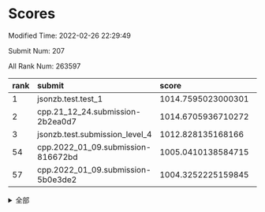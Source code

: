 # Scores

Modified Time: 2022-02-26 22:29:49

Submit Num: 207

All Rank Num: 263597

| rank |               submit               |       score        |       sigma        | pk_num |
| :--- | :--------------------------------- | :----------------- | :----------------- | :----- |
| 1    | jsonzb.test.test_1                 | 1014.7595023000301 | 0.8629795299333962 | 5096   |
| 2    | cpp.21_12_24.submission-2b2ea0d7   | 1014.6705936710272 | 0.847232118371181  | 5096   |
| 3    | jsonzb.test.submission_level_4     | 1012.828135168166  | 0.8091638113195481 | 5090   |
| 54   | cpp.2022_01_09.submission-816672bd | 1005.0410138584715 | 0.7083793017905171 | 5089   |
| 57   | cpp.2022_01_09.submission-5b0e3de2 | 1004.3252225159845 | 0.7210143422367427 | 5095   |


<details>
<summary>全部</summary>

| rank |                 submit                 |       score        |       sigma        | pk_num |
| :--- | :------------------------------------- | :----------------- | :----------------- | :----- |
| 1    | jsonzb.test.test_1                     | 1014.7595023000301 | 0.8629795299333962 | 5096   |
| 2    | cpp.21_12_24.submission-2b2ea0d7       | 1014.6705936710272 | 0.847232118371181  | 5096   |
| 3    | jsonzb.test.submission_level_4         | 1012.828135168166  | 0.8091638113195481 | 5090   |
| 4    | gobigger.level_3.submission_level_3_46 | 1011.3944428062233 | 0.7827640396960636 | 5088   |
| 5    | gobigger.level_3.submission_level_3_4  | 1011.3695268554783 | 0.7832900849957691 | 5093   |
| 6    | gobigger.level_3.submission_level_3_19 | 1011.1700469922654 | 0.7645577554469515 | 5096   |
| 7    | gobigger.level_3.submission_level_3_5  | 1011.0885085497572 | 0.7638738875613204 | 5089   |
| 8    | gobigger.level_3.submission_level_3_8  | 1011.0617311736576 | 0.7684367508794686 | 5093   |
| 9    | gobigger.level_3.submission_level_3_26 | 1011.0206654006969 | 0.7660384682422288 | 5091   |
| 10   | gobigger.level_3.submission_level_3_9  | 1010.9775356074504 | 0.7725330522821826 | 5094   |
| 11   | gobigger.level_3.submission_level_3_29 | 1010.9670304336285 | 0.7485329908254258 | 5091   |
| 12   | gobigger.level_3.submission_level_3_28 | 1010.9347268808206 | 0.7663069111810389 | 5097   |
| 13   | gobigger.level_3.submission_level_3_3  | 1010.8786738880602 | 0.7622150043521801 | 5093   |
| 14   | gobigger.level_3.submission_level_3_27 | 1010.7131065040788 | 0.7695106466544384 | 5097   |
| 15   | gobigger.level_3.submission_level_3_41 | 1010.6635095747664 | 0.7583171903919801 | 5093   |
| 16   | gobigger.level_3.submission_level_3_32 | 1010.6343496384986 | 0.7597300443192065 | 5093   |
| 17   | gobigger.level_3.submission_level_3_2  | 1010.5613597663464 | 0.7749133713035828 | 5090   |
| 18   | gobigger.level_3.submission_level_3_15 | 1010.5200252589336 | 0.7622229701607792 | 5091   |
| 19   | gobigger.level_3.submission_level_3_35 | 1010.4779733836327 | 0.7396515422723646 | 5091   |
| 20   | gobigger.level_3.submission_level_3_31 | 1010.4280525711437 | 0.7872037595768515 | 5088   |
| 21   | gobigger.level_3.submission_level_3_21 | 1010.3770449427142 | 0.7591913321507479 | 5089   |
| 22   | gobigger.level_3.submission_level_3_40 | 1010.2273554568723 | 0.7808333591471447 | 5096   |
| 23   | gobigger.level_3.submission_level_3_34 | 1010.2046438059305 | 0.7824926418221941 | 5095   |
| 24   | gobigger.level_3.submission_level_3_38 | 1010.1909480339787 | 0.738231085133936  | 5094   |
| 25   | gobigger.level_3.submission_level_3_17 | 1010.0903034618885 | 0.7790361684945095 | 5092   |
| 26   | gobigger.level_3.submission_level_3_20 | 1009.9694504160962 | 0.7519038054980791 | 5096   |
| 27   | gobigger.level_3.submission_level_3_12 | 1009.9625854031992 | 0.7916908422819431 | 5095   |
| 28   | gobigger.level_3.submission_level_3_14 | 1009.9122882883685 | 0.749058406978478  | 5096   |
| 29   | gobigger.level_3.submission_level_3_10 | 1009.8874713330927 | 0.754725831837236  | 5096   |
| 30   | gobigger.level_3.submission_level_3_37 | 1009.7912402498905 | 0.7638944558983108 | 5093   |
| 31   | gobigger.level_3.submission_level_3_44 | 1009.7624697446245 | 0.7591377612419171 | 5093   |
| 32   | gobigger.level_3.submission_level_3_25 | 1009.7514453897307 | 0.7532499568677042 | 5090   |
| 33   | gobigger.level_3.submission_level_3_47 | 1009.7435468725723 | 0.7544489613737663 | 5100   |
| 34   | gobigger.level_3.submission_level_3_11 | 1009.6648282331349 | 0.7328306859908341 | 5094   |
| 35   | gobigger.level_3.submission_level_3_45 | 1009.6523427529097 | 0.7470510209415089 | 5097   |
| 36   | gobigger.level_3.submission_level_3_42 | 1009.5954955080387 | 0.750904842404073  | 5091   |
| 37   | gobigger.level_3.submission_level_3_43 | 1009.5713496186488 | 0.7589109370478232 | 5095   |
| 38   | gobigger.level_3.submission_level_3_39 | 1009.5348929181924 | 0.7481175170720544 | 5093   |
| 39   | gobigger.level_3.submission_level_3_18 | 1009.4500670483401 | 0.7585974699857366 | 5095   |
| 40   | gobigger.level_3.submission_level_3_24 | 1009.3847697532333 | 0.7350045363745544 | 5095   |
| 41   | gobigger.level_3.submission_level_3_36 | 1009.2400176763564 | 0.7681474314275666 | 5094   |
| 42   | gobigger.level_3.submission_level_3_22 | 1009.1232597711285 | 0.7470576735698957 | 5092   |
| 43   | gobigger.level_3.submission_level_3_23 | 1009.0514540098037 | 0.7451350372904563 | 5089   |
| 44   | gobigger.level_3.submission_level_3_1  | 1008.9193627308564 | 0.758884987357037  | 5098   |
| 45   | gobigger.level_3.submission_level_3_33 | 1008.8349173524189 | 0.7576563408315885 | 5090   |
| 46   | gobigger.level_3.submission_level_3_13 | 1008.7955589375232 | 0.7582437822701853 | 5096   |
| 47   | gobigger.level_3.submission_level_3_30 | 1008.739583317905  | 0.7299192787535096 | 5097   |
| 48   | gobigger.level_3.submission_level_3_48 | 1008.7368208507392 | 0.7342376487263411 | 5092   |
| 49   | gobigger.level_3.submission_level_3_6  | 1008.5154867329201 | 0.7414305167120072 | 5092   |
| 50   | gobigger.level_3.submission_level_3_16 | 1008.3658328657599 | 0.7524533014038789 | 5095   |
| 51   | gobigger.level_3.submission_level_3_49 | 1008.3373021372199 | 0.7342934950268597 | 5097   |
| 52   | gobigger.level_3.submission_level_3_7  | 1008.3327449876797 | 0.7587723857402919 | 5094   |
| 53   | gobigger.level_3.submission_level_3_0  | 1008.1876870175442 | 0.7286408205469534 | 5099   |
| 54   | cpp.2022_01_09.submission-816672bd     | 1005.0410138584715 | 0.7083793017905171 | 5089   |
| 55   | gobigger.level_1.submission_level_1_15 | 1004.9998976415504 | 0.7300167073895141 | 5092   |
| 56   | gobigger.level_1.submission_level_1_14 | 1004.7430217688056 | 0.7292038108081036 | 5096   |
| 57   | cpp.2022_01_09.submission-5b0e3de2     | 1004.3252225159845 | 0.7210143422367427 | 5095   |
| 58   | gobigger.level_1.submission_level_1_29 | 1004.2553634848376 | 0.7307950115754064 | 5092   |
| 59   | gobigger.level_1.submission_level_1_6  | 1004.2313277846373 | 0.7156240378021274 | 5096   |
| 60   | gobigger.level_1.submission_level_1_1  | 1004.2220648210409 | 0.7108022068149796 | 5089   |
| 61   | gobigger.level_1.submission_level_1_42 | 1004.1514119804904 | 0.7127781337967769 | 5099   |
| 62   | gobigger.level_1.submission_level_1_35 | 1003.9394378697522 | 0.7160236784778925 | 5093   |
| 63   | gobigger.level_1.submission_level_1_46 | 1003.9067567320549 | 0.7184601034457553 | 5092   |
| 64   | gobigger.level_1.submission_level_1_26 | 1003.8733115727098 | 0.7078194605428842 | 5094   |
| 65   | gobigger.level_1.submission_level_1_4  | 1003.8561547566725 | 0.7196662748645958 | 5099   |
| 66   | gobigger.level_1.submission_level_1_22 | 1003.842148658025  | 0.7211417709500911 | 5095   |
| 67   | gobigger.level_1.submission_level_1_12 | 1003.7810268865067 | 0.7182145684835968 | 5095   |
| 68   | gobigger.level_1.submission_level_1_21 | 1003.7205157166327 | 0.7047353754969163 | 5088   |
| 69   | gobigger.level_1.submission_level_1_31 | 1003.7201835085866 | 0.7150595688879727 | 5090   |
| 70   | gobigger.level_1.submission_level_1_49 | 1003.6937213243153 | 0.7217816229213171 | 5095   |
| 71   | gobigger.level_1.submission_level_1_13 | 1003.5906937926973 | 0.7175759905987059 | 5092   |
| 72   | gobigger.level_1.submission_level_1_19 | 1003.5825365927602 | 0.7017897636591068 | 5096   |
| 73   | gobigger.level_1.submission_level_1_47 | 1003.5770294514966 | 0.7115636620852784 | 5096   |
| 74   | gobigger.level_1.submission_level_1_7  | 1003.5681813548051 | 0.7093503948888705 | 5092   |
| 75   | gobigger.level_1.submission_level_1_32 | 1003.5676492818527 | 0.7048859600214824 | 5097   |
| 76   | gobigger.level_1.submission_level_1_5  | 1003.379267993869  | 0.722623771871824  | 5088   |
| 77   | gobigger.level_1.submission_level_1_33 | 1003.3306812786839 | 0.7094278193843472 | 5091   |
| 78   | gobigger.level_1.submission_level_1_38 | 1003.3287014736692 | 0.714455294044643  | 5096   |
| 79   | gobigger.level_1.submission_level_1_2  | 1003.3276229804247 | 0.7090886165121204 | 5091   |
| 80   | gobigger.level_1.submission_level_1_27 | 1003.3070824834078 | 0.7169552980685943 | 5094   |
| 81   | gobigger.level_1.submission_level_1_30 | 1003.297105919301  | 0.7144838056896408 | 5094   |
| 82   | gobigger.level_1.submission_level_1_17 | 1003.249996860234  | 0.7148331439977197 | 5096   |
| 83   | gobigger.level_1.submission_level_1_25 | 1003.229223587046  | 0.7196101187504534 | 5090   |
| 84   | gobigger.level_1.submission_level_1_39 | 1003.1479332852041 | 0.7075590990676586 | 5093   |
| 85   | gobigger.level_1.submission_level_1_43 | 1003.1073555125923 | 0.702416836887808  | 5092   |
| 86   | gobigger.level_1.submission_level_1_3  | 1003.0324849712679 | 0.7233769161563565 | 5091   |
| 87   | gobigger.level_1.submission_level_1_18 | 1003.0133951834149 | 0.7154158728592673 | 5091   |
| 88   | gobigger.level_1.submission_level_1_41 | 1002.9705674117292 | 0.7242408014661357 | 5094   |
| 89   | gobigger.level_1.submission_level_1_37 | 1002.9622459602155 | 0.7116750467642091 | 5093   |
| 90   | gobigger.level_1.submission_level_1_23 | 1002.9102552359809 | 0.7230809107468221 | 5087   |
| 91   | gobigger.level_1.submission_level_1_8  | 1002.8653459031784 | 0.7137864961739518 | 5094   |
| 92   | gobigger.level_1.submission_level_1_16 | 1002.7980424991014 | 0.7205434668990405 | 5089   |
| 93   | gobigger.level_1.submission_level_1_36 | 1002.7574178568582 | 0.7016300225169978 | 5102   |
| 94   | gobigger.level_1.submission_level_1_44 | 1002.6451117174859 | 0.7115329434278271 | 5097   |
| 95   | gobigger.level_1.submission_level_1_40 | 1002.5848343975514 | 0.7090376818346773 | 5098   |
| 96   | gobigger.level_1.submission_level_1_45 | 1002.498070274455  | 0.7038780776509473 | 5097   |
| 97   | gobigger.level_1.submission_level_1_24 | 1002.4261979145953 | 0.7097605183679565 | 5091   |
| 98   | gobigger.level_1.submission_level_1_10 | 1002.4076540020835 | 0.7067546769281198 | 5089   |
| 99   | gobigger.level_1.submission_level_1_20 | 1002.4007005630963 | 0.7108585591773088 | 5098   |
| 100  | gobigger.level_1.submission_level_1_34 | 1002.3335251719602 | 0.7123322877831229 | 5099   |
| 101  | gobigger.level_1.submission_level_1_48 | 1002.2490565678004 | 0.7105802299780469 | 5093   |
| 102  | gobigger.level_1.submission_level_1_9  | 1002.1284430887462 | 0.7135733279555702 | 5099   |
| 103  | gobigger.level_1.submission_level_1_28 | 1002.0973968843527 | 0.7127185872296737 | 5089   |
| 104  | gobigger.level_1.submission_level_1_0  | 1002.0398192167382 | 0.7184991939956594 | 5091   |
| 105  | gobigger.level_1.submission_level_1_11 | 1001.4436106050395 | 0.7025140017954158 | 5094   |
| 106  | gobigger.random.submission_random_28   | 997.087445466563   | 0.7106116566080113 | 5094   |
| 107  | gobigger.random.submission_random_41   | 997.0500024108867  | 0.7083516896548586 | 5093   |
| 108  | gobigger.random.submission_random_20   | 997.000989537579   | 0.7080320001556571 | 5096   |
| 109  | gobigger.random.submission_random_25   | 996.9853420442972  | 0.7055639637558832 | 5092   |
| 110  | gobigger.random.submission_random_45   | 996.951558709817   | 0.7118815524792578 | 5093   |
| 111  | gobigger.random.submission_random_15   | 996.896001536862   | 0.7010523245314442 | 5091   |
| 112  | gobigger.random.submission_random_1    | 996.7852779989876  | 0.714830226021347  | 5093   |
| 113  | gobigger.random.submission_random_47   | 996.7305412279286  | 0.7076067903109584 | 5096   |
| 114  | gobigger.random.submission_random_9    | 996.7072583403342  | 0.7053714171057955 | 5094   |
| 115  | gobigger.random.submission_random_11   | 996.7019354721699  | 0.7163673266354714 | 5093   |
| 116  | gobigger.random.submission_random_19   | 996.6822725971869  | 0.7282507258163688 | 5097   |
| 117  | gobigger.random.submission_random_32   | 996.5932040765367  | 0.7083493939355274 | 5100   |
| 118  | gobigger.random.submission_random_33   | 996.5469046890818  | 0.7071066525989124 | 5094   |
| 119  | gobigger.random.submission_random_22   | 996.4972840234203  | 0.7195933195728534 | 5093   |
| 120  | gobigger.random.submission_random_21   | 996.4937175750681  | 0.713159224100869  | 5096   |
| 121  | gobigger.random.submission_random_30   | 996.4031660148135  | 0.6990461841356616 | 5096   |
| 122  | gobigger.random.submission_random_2    | 996.3267775898356  | 0.7124721382695073 | 5094   |
| 123  | gobigger.random.submission_random_6    | 996.3108476615198  | 0.6996602256776895 | 5095   |
| 124  | gobigger.random.submission_random_0    | 996.2947081866648  | 0.7284692865792274 | 5098   |
| 125  | gobigger.random.submission_random_35   | 996.2857749519802  | 0.7019144980088626 | 5089   |
| 126  | gobigger.random.submission_random_10   | 996.204778505303   | 0.7223882138170312 | 5097   |
| 127  | gobigger.random.submission_random_48   | 996.1997026040472  | 0.7049463609906692 | 5098   |
| 128  | gobigger.random.submission_random_26   | 996.0705107369002  | 0.7097666560633948 | 5087   |
| 129  | gobigger.random.submission_random_36   | 995.9819546486189  | 0.7011524604636498 | 5093   |
| 130  | gobigger.random.submission_random_44   | 995.9498401267952  | 0.7045535084996036 | 5093   |
| 131  | gobigger.random.submission_random_5    | 995.9074852949491  | 0.7135578422997424 | 5097   |
| 132  | gobigger.random.submission_random_24   | 995.855537470166   | 0.7070263003770758 | 5096   |
| 133  | gobigger.random.submission_random_42   | 995.8362148797796  | 0.7142082102819378 | 5099   |
| 134  | gobigger.random.submission_random_46   | 995.7914125222006  | 0.7098080786825569 | 5101   |
| 135  | gobigger.random.submission_random_29   | 995.784497547917   | 0.719040867218937  | 5094   |
| 136  | gobigger.random.submission_random_4    | 995.7801752690666  | 0.7076988938247928 | 5089   |
| 137  | gobigger.random.submission_random_34   | 995.7476613026091  | 0.7208055301128989 | 5089   |
| 138  | gobigger.random.submission_random_39   | 995.7052331514823  | 0.7139756429423489 | 5094   |
| 139  | gobigger.random.submission_random_38   | 995.6817354341214  | 0.7072297946911666 | 5092   |
| 140  | gobigger.random.submission_random_49   | 995.6695991026709  | 0.7088865526556638 | 5090   |
| 141  | gobigger.random.submission_random_8    | 995.6563364742462  | 0.703376274451412  | 5097   |
| 142  | gobigger.random.submission_random_12   | 995.5083882353908  | 0.7086629142257886 | 5093   |
| 143  | gobigger.random.submission_random_23   | 995.4661862019034  | 0.7143738401928329 | 5093   |
| 144  | gobigger.random.submission_random_3    | 995.4588132167341  | 0.7124125206909945 | 5095   |
| 145  | gobigger.random.submission_random_18   | 995.4218080838715  | 0.7054885035495219 | 5093   |
| 146  | gobigger.random.submission_random_37   | 995.3792605498792  | 0.7014760233038295 | 5097   |
| 147  | gobigger.random.submission_random_13   | 995.3560738478317  | 0.7213258131152493 | 5096   |
| 148  | gobigger.random.submission_random_27   | 995.3485351633116  | 0.7116667443276288 | 5093   |
| 149  | gobigger.random.submission_random_40   | 995.233571119462   | 0.7086281593169492 | 5092   |
| 150  | gobigger.random.submission_random_43   | 995.0657913059403  | 0.703451846095924  | 5090   |
| 151  | gobigger.random.submission_random_14   | 995.0496993146128  | 0.7147347314779832 | 5090   |
| 152  | gobigger.random.submission_random_17   | 994.960344971537   | 0.7071290047896897 | 5093   |
| 153  | gobigger.random.submission_random_7    | 994.6783987788557  | 0.7292402881331773 | 5092   |
| 154  | gobigger.random.submission_random_31   | 994.3404747225868  | 0.70968386857917   | 5092   |
| 155  | gobigger.random.submission_random_16   | 994.287102298997   | 0.7066410506790609 | 5091   |
| 156  | gobigger.level_2.submission_level_2_28 | 994.2163280361395  | 0.7268246269040158 | 5094   |
| 157  | gobigger.level_2.submission_level_2_35 | 994.0365087162003  | 0.7284030309104793 | 5093   |
| 158  | gobigger.level_2.submission_level_2_26 | 993.4490909565337  | 0.7375794089424548 | 5099   |
| 159  | gobigger.level_2.submission_level_2_0  | 993.441432748029   | 0.7338658825925224 | 5097   |
| 160  | gobigger.level_2.submission_level_2_42 | 993.39154897562    | 0.7397441608418049 | 5097   |
| 161  | gobigger.level_2.submission_level_2_2  | 993.3787657329611  | 0.7448840712377731 | 5093   |
| 162  | gobigger.level_2.submission_level_2_7  | 993.2722303546287  | 0.7461600322452759 | 5093   |
| 163  | gobigger.level_2.submission_level_2_25 | 993.188547623781   | 0.7346503742629411 | 5095   |
| 164  | gobigger.level_2.submission_level_2_4  | 993.1860800423966  | 0.7388731437524239 | 5096   |
| 165  | gobigger.level_2.submission_level_2_1  | 993.0309284967269  | 0.7356478374055032 | 5096   |
| 166  | gobigger.level_2.submission_level_2_34 | 992.9151811090718  | 0.7521357435732456 | 5090   |
| 167  | gobigger.level_2.submission_level_2_45 | 992.8551459481373  | 0.737627971199293  | 5090   |
| 168  | gobigger.level_2.submission_level_2_46 | 992.7661162270166  | 0.7359007074225183 | 5099   |
| 169  | gobigger.level_2.submission_level_2_19 | 992.7537538292777  | 0.7346578214518948 | 5095   |
| 170  | gobigger.level_2.submission_level_2_41 | 992.7041826962193  | 0.7369389639842346 | 5097   |
| 171  | gobigger.level_2.submission_level_2_20 | 992.6442979384494  | 0.7298412984828904 | 5095   |
| 172  | gobigger.level_2.submission_level_2_13 | 992.622375504078   | 0.7529572411509101 | 5099   |
| 173  | gobigger.level_2.submission_level_2_14 | 992.5714722348112  | 0.7425453793810189 | 5097   |
| 174  | gobigger.level_2.submission_level_2_3  | 992.5514380416776  | 0.7395861075538036 | 5088   |
| 175  | gobigger.level_2.submission_level_2_5  | 992.5406576654053  | 0.7504600919772838 | 5095   |
| 176  | gobigger.level_2.submission_level_2_23 | 992.4885828722807  | 0.7407705048006965 | 5092   |
| 177  | gobigger.level_2.submission_level_2_37 | 992.4622686012355  | 0.7375639258812938 | 5097   |
| 178  | gobigger.level_2.submission_level_2_44 | 992.351220611297   | 0.7599100488918918 | 5091   |
| 179  | gobigger.level_2.submission_level_2_24 | 992.3129860069494  | 0.7365158190278612 | 5095   |
| 180  | gobigger.level_2.submission_level_2_9  | 992.2553258271679  | 0.7317820499481675 | 5095   |
| 181  | gobigger.level_2.submission_level_2_18 | 992.2191320540988  | 0.743174105556503  | 5095   |
| 182  | gobigger.level_2.submission_level_2_30 | 992.17258487897    | 0.7404122136674319 | 5088   |
| 183  | gobigger.level_2.submission_level_2_10 | 992.1484561537153  | 0.7490215679157348 | 5091   |
| 184  | gobigger.level_2.submission_level_2_47 | 992.1458864960769  | 0.7313052893394273 | 5090   |
| 185  | gobigger.level_2.submission_level_2_15 | 992.102961724634   | 0.7443184012092626 | 5092   |
| 186  | gobigger.level_2.submission_level_2_39 | 992.0749897331918  | 0.7396310004812162 | 5091   |
| 187  | gobigger.level_2.submission_level_2_12 | 992.0200625345652  | 0.7364475776839945 | 5094   |
| 188  | gobigger.level_2.submission_level_2_38 | 991.7123834230392  | 0.7554642936689929 | 5093   |
| 189  | gobigger.level_2.submission_level_2_40 | 991.6564106781306  | 0.7417291775635526 | 5095   |
| 190  | gobigger.level_2.submission_level_2_29 | 991.5534693590469  | 0.7497011811842593 | 5096   |
| 191  | gobigger.level_2.submission_level_2_36 | 991.4552980318563  | 0.7430940536167003 | 5089   |
| 192  | gobigger.level_2.submission_level_2_21 | 991.306589545588   | 0.7315874979662137 | 5096   |
| 193  | gobigger.level_2.submission_level_2_33 | 991.2814392250045  | 0.7445897529570612 | 5090   |
| 194  | gobigger.level_2.submission_level_2_11 | 991.256485395606   | 0.7491025037981295 | 5092   |
| 195  | gobigger.level_2.submission_level_2_27 | 991.2551497343495  | 0.7419616173844903 | 5096   |
| 196  | gobigger.level_2.submission_level_2_8  | 991.0614046987455  | 0.7493835400079892 | 5093   |
| 197  | gobigger.level_2.submission_level_2_17 | 991.0546381853669  | 0.7469597891099329 | 5097   |
| 198  | gobigger.level_2.submission_level_2_43 | 990.8509366660993  | 0.7566216607871769 | 5092   |
| 199  | gobigger.level_2.submission_level_2_49 | 990.8294121740851  | 0.7480131852126208 | 5095   |
| 200  | gobigger.level_2.submission_level_2_48 | 990.7940556503494  | 0.7766786541639541 | 5100   |
| 201  | gobigger.level_2.submission_level_2_32 | 990.778283763848   | 0.7639146034047898 | 5092   |
| 202  | gobigger.level_2.submission_level_2_16 | 990.7251128923579  | 0.7545721989243388 | 5089   |
| 203  | gobigger.level_2.submission_level_2_6  | 990.617473233735   | 0.7723687727960283 | 5089   |
| 204  | gobigger.level_2.submission_level_2_22 | 990.2826497341745  | 0.7601445631337186 | 5088   |
| 205  | gobigger.level_2.submission_level_2_31 | 990.1301156673634  | 0.7783467483770911 | 5095   |
| 206  | gobigger.none.submission_none_0        | 978.702612939766   | 1.2769151466355058 | 5095   |
| 207  | gobigger.none.submission_none_1        | 977.1738502357629  | 1.4467352468636332 | 5094   |

</details>